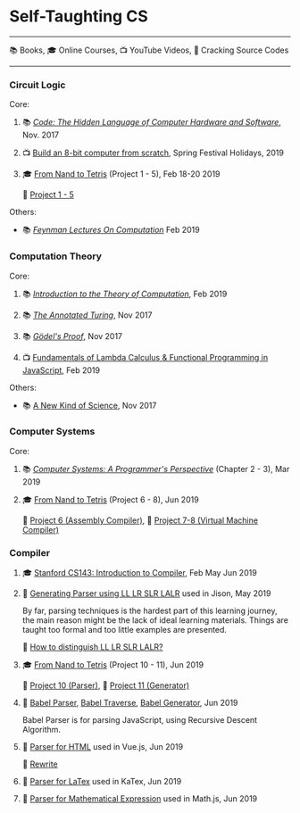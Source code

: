 # Self-Taughting CS

- - -
 
 :books: Books, :mortar_board: Online Courses, :tv: YouTube Videos, :mag_right: Cracking Source Codes

- - -

### Circuit Logic

Core:

1. :books: _[Code: The Hidden Language of Computer Hardware and Software](https://www.amazon.com/Code-Language-Computer-Hardware-Software/dp/0735611319)_, Nov. 2017

1. :tv: [Build an 8-bit computer from scratch](https://www.youtube.com/watch?v=HyznrdDSSGM&list=PLowKtXNTBypGqImE405J2565dvjafglHU), Spring Festival Holidays, 2019

1. :mortar_board: [From Nand to Tetris](https://www.nand2tetris.org/course) (Project 1 - 5), Feb 18-20 2019

   :rocket: [Project 1 - 5]()
   
Others:

- :books: _[Feynman Lectures On Computation](https://www.amazon.com/Feynman-Lectures-Computation-Frontiers-Physics/dp/0738202967)_ Feb 2019

### Computation Theory

Core:

1. :books: _[Introduction to the Theory of Computation](https://www.amazon.com/Introduction-Theory-Computation-Michael-Sipser/dp/113318779X)_, Feb 2019

1. :books: _[The Annotated Turing](https://www.amazon.com/Annotated-Turing-Through-Historic-Computability/dp/0470229055/)_, Nov 2017

1. :books: _[Gödel's Proof](https://www.amazon.com/Gödels-Proof-Ernest-Nagel/dp/0814758371/)_, Nov 2017

1. :tv: [Fundamentals of Lambda Calculus & Functional Programming in JavaScript](https://www.youtube.com/watch?v=3VQ382QG-y4), Feb 2019

Others:

- :books: [A New Kind of Science](https://www.amazon.com/New-Kind-Science-Stephen-Wolfram/dp/1579550088), Nov 2017

### Computer Systems

Core: 

1. :books:  _[Computer Systems: A Programmer's Perspective](https://www.amazon.com/Computer-Systems-Programmers-Perspective-Engineering/dp/0134123832/)_ (Chapter 2 - 3), Mar 2019

1. :mortar_board: [From Nand to Tetris](https://www.nand2tetris.org/course) (Project 6 - 8), Jun 2019

   :rocket: [Project 6 (Assembly Compiler)](https://github.com/lin/nand2tetris-assembly), :rocket: [Project 7-8 (Virtual Machine Compiler)](https://github.com/lin/nand2tetris-vm)

### Compiler

1. :mortar_board: [Stanford CS143: Introduction to Compiler](https://lagunita.stanford.edu/courses/Engineering/Compilers/Fall2014/course/), Feb May Jun 2019

1. :mag_right: [Generating Parser using LL LR SLR LALR](https://github.com/zaach/jison) used in Jison, May 2019

   By far, parsing techniques is the hardest part of this learning journey, the main reason might be the lack of ideal learning materials. Things are taught too formal and too little examples are presented.

   :notebook: [How to distinguish LL LR SLR LALR?](https://gist.github.com/lin/dc83bb38eb458ded3ff01aec4a327d54)

1. :mortar_board: [From Nand to Tetris](https://www.nand2tetris.org/course) (Project 10 - 11), Jun 2019
   
   :rocket: [Project 10 (Parser)](https://github.com/lin/nand2tetris-parser), :rocket: [Project 11 (Generator)](https://github.com/lin/nand2tetris-vm)

1. :mag_right: [Babel Parser](https://github.com/babel/babel/tree/master/packages/babel-parser), [Babel Traverse](https://github.com/babel/babel/tree/master/packages/babel-traverse), [Babel Generator](https://github.com/babel/babel/tree/master/packages/babel-generator), Jun 2019
 
   Babel Parser is for parsing JavaScript, using Recursive Descent Algorithm.
     
1. :mag_right: [Parser for HTML](https://github.com/vuejs/vue/) used in Vue.js, Jun 2019
   
   :rocket: [Rewrite](https://github.com/lin/html-parser-lite)

1. :mag_right: [Parser for LaTex](https://github.com/KaTeX/KaTeX) used in KaTex, Jun 2019

1. :mag_right: [Parser for Mathematical Expression](https://github.com/josdejong/mathjs) used in Math.js, Jun 2019
   
